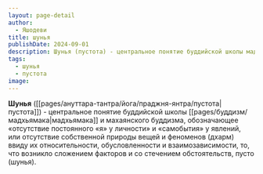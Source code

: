 ```yaml
---
layout: page-detail
author:
  - Яшодеви
title: шунья
publishDate: 2024-09-01
description: Шунья (пустота) - центральное понятие буддийской школы мадхьямака и махаянского буддизма, обозначающее «отсутствие постоянного «я» у личности» и «самобытия» у явлений, или отсутствие собственной природы вещей и феноменов (дхарм) ввиду их относительности, обусловленности и взаимозависимости, то, что возникло сложением факторов и со стечением обстоятельств, пусто (шунья).
tags:
  - шунья
  - пустота
image:
---
```

**Шунья** ([[pages/ануттара-тантра/йога/праджня-янтра/пустота|пустота]]) - центральное понятие буддийской школы [[pages/буддизм/мадхьямака|мадхьямака]] и махаянского буддизма, обозначающее «отсутствие постоянного «я» у личности» и «самобытия» у явлений, или отсутствие собственной природы вещей и феноменов (дхарм) ввиду их относительности, обусловленности и взаимозависимости, то, что возникло сложением факторов и со стечением обстоятельств, пусто (шунья).


